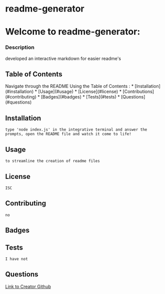 # readme-generator
  
  <h1>Welcome to readme-generator:</h1>
  
  ### Description
  developed an interactive markdown for easier readme's

  <h2> Table of Contents </h2>
    Navigate through the README Using the Table of Contents : 
      * [Installation](#installation)
      * [Usage](#usage)
      * [License](#license)
      * [Contributions](#contributing)
      * [Badges](#badges)
      * [Tests](#tests)
      * [Questions](#questions)
      
  ## Installation
    type 'node index.js' in the integrative terminal and answer the prompts, open the README file and watch it come to life!
    
  ## Usage
    to streamline the creation of readme files
    
  ## License
    ISC
   
  ## Contributing
    no
   
   ## Badges
    
   ## Tests
    I have not
    
   ## Questions

  [Link to Creator Github](https://github.com/avatl)
    